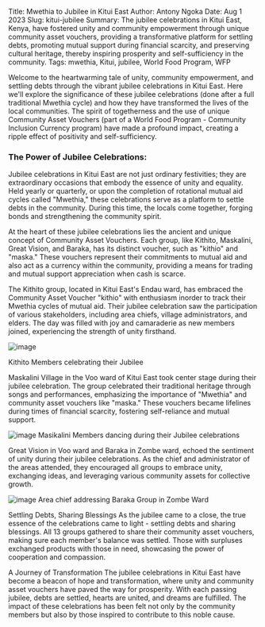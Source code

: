Title: Mwethia to Jubilee in Kitui East
Author: Antony Ngoka
Date: Aug 1 2023
Slug: kitui-jubilee
Summary: The jubilee celebrations in Kitui East, Kenya, have fostered unity and community empowerment through unique community asset vouchers, providing a transformative platform for settling debts, promoting mutual support during financial scarcity, and preserving cultural heritage, thereby inspiring prosperity and self-sufficiency in the community.
Tags: mwethia, Kitui, jubilee, World Food Program, WFP

Welcome to the heartwarming tale of unity, community empowerment, and settling debts through the vibrant jubilee celebrations in Kitui East. Here we'll explore the significance of these jubilee celebrations (done after a full traditional Mwethia cycle) and how they have transformed the lives of the local communities. The spirit of togetherness and the use of unique Community Asset Vouchers (part of a World Food Program - Community Inclusion Currency program) have made a profound impact, creating a ripple effect of positivity and self-sufficiency.

### The Power of Jubilee Celebrations:

Jubilee celebrations in Kitui East are not just ordinary festivities; they are extraordinary occasions that embody the essence of unity and equality. Held yearly or quarterly, or upon the completion of rotational mutual aid cycles called "Mwethia," these celebrations serve as a platform to settle debts in the community. During this time, the locals come together, forging bonds and strengthening the community spirit.

At the heart of these jubilee celebrations lies the ancient and unique concept of Community Asset Vouchers. Each group, like Kithito, Maskalini, Great Vision, and Baraka, has its distinct voucher, such as "kithio" and "maska." These vouchers represent their commitments to mutual aid and also act as a currency within the community, providing a means for trading and mutual support appreciation when cash is scarce.

The Kithito group, located in Kitui East's Endau ward, has embraced the Community Asset Voucher "kithio" with enthusiasm inorder to track their Mwethia cycles of mutual aid. Their jubilee celebration saw the participation of various stakeholders, including area chiefs, village administrators, and elders. The day was filled with joy and camaraderie as new members joined, experiencing the strength of unity firsthand. 

![image](images/blog/kitui-jubilee1.webp)

Kithito Members celebrating their Jubilee

Maskalini Village in the Voo ward of Kitui East took center stage during their jubilee celebration. The group celebrated their traditional heritage through songs and performances, emphasizing the importance of "Mwethia" and community asset vouchers like "maska." These vouchers became lifelines during times of financial scarcity, fostering self-reliance and mutual support. 

![image](images/blog/kitui-jubilee2.webp)
Masikalini Members dancing during their Jubilee celebrations

Great Vision in Voo ward and Baraka in Zombe ward, echoed the sentiment of unity during their jubilee celebrations. As the chief and administrator of the areas attended, they encouraged all groups to embrace unity, exchanging ideas, and leveraging various community assets for collective growth. 

![image](images/blog/kitui-jubilee3.webp)
Area chief addressing Baraka Group in Zombe Ward 

 Settling Debts, Sharing Blessings As the jubilee came to a close, the true essence of the celebrations came to light - settling debts and sharing blessings. All 13 groups gathered to share their community asset vouchers, making sure each member's balance was settled. Those with surpluses exchanged products with those in need, showcasing the power of cooperation and compassion.

A Journey of Transformation The jubilee celebrations in Kitui East have become a beacon of hope and transformation, where unity and community asset vouchers have paved the way for prosperity. With each passing jubilee, debts are settled, hearts are united, and dreams are fulfilled. The impact of these celebrations has been felt not only by the community members but also by those inspired to contribute to this noble cause.